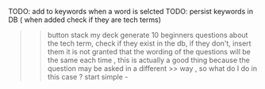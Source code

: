 TODO: add to keywords when a word is selcted 
TODO: persist keywords in DB ( when added check if they are tech terms)

>> button stack my deck 
>> generate 10 beginners questions about the tech term, check if they exist in the db, if they don't, insert them 
>> it is not granted that the wording of the questions will be the same each time , this is actually a good thing because the question may be asked in a different >> way , so what do I do in this case ?
>> start simple - 